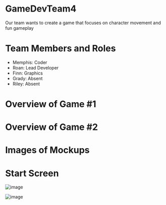 # GameDevTeam4
Our team wants to create a game that focuses on character movement and fun gameplay

# Team Members and Roles
* Memphis: Coder
* Roan: Lead Developer
* Finn: Graphics
* Grady: Absent
* Riley: Absent

# Overview of Game #1

# Overview of Game #2

# Images of Mockups

# Start Screen
![image](https://github.com/user-attachments/assets/3589f6f1-c024-41b9-99e3-8240434336ca)

![image](https://github.com/user-attachments/assets/d2902149-f835-4596-b573-687ecf28b6cd)
